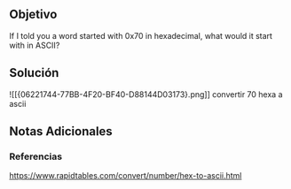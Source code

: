 ## Objetivo 

If I told you a word started with 0x70 in hexadecimal, what would it start with in ASCII?

## Solución  
![[{06221744-77BB-4F20-BF40-D88144D03173}.png]]
convertir 70 hexa a ascii
## Notas Adicionales 

### Referencias
https://www.rapidtables.com/convert/number/hex-to-ascii.html